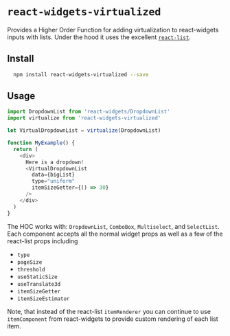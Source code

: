 # `react-widgets-virtualized`

Provides a Higher Order Function for adding virtualization to react-widgets inputs with lists. Under the hood it uses
the excellent [`react-list`](https://github.com/orgsync/react-list).

## Install

```sh
  npm install react-widgets-virtualized --save
```

## Usage

```js
import DropdownList from 'react-widgets/DropdownList'
import virtualize from 'react-widgets-virtualized'

let VirtualDropdownList = virtualize(DropdownList)

function MyExample() {
  return (
    <div>
      Here is a dropdown!
      <VirtualDropdownList
        data={bigList}
        type="uniform"
        itemSizeGetter={() => 30}
      />
    </div>
  )
}
```

The HOC works with: `DropdownList`, `ComboBox`, `Multiselect`, and `SelectList`. Each component accepts all
the normal widget props as well as a few of the react-list props including

- `type`
- `pageSize`
- `threshold`
- `useStaticSize`
- `useTranslate3d`
- `itemSizeGetter`
- `itemSizeEstimator`

Note, that instead of the react-list `itemRenderer` you can continue to use `itemComponent` from react-widgets to
provide custom rendering of each list item.
